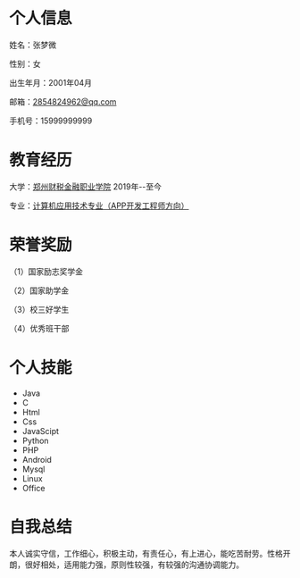 # 个人信息

姓名：张梦微

性别：女

出生年月：2001年04月

邮箱：2854824962@qq.com

手机号：15999999999

# 教育经历

大学：[郑州财税金融职业学院](http://www.zzcsjr.edu.cn/)                         2019年--至今

专业：[计算机应用技术专业（APP开发工程师方向）](http://www.zzcsjr.edu.cn/xxjs/info/1287/1259.htm)

# 荣誉奖励

（1）国家励志奖学金

（2）国家助学金

（3）校三好学生

（4）优秀班干部

# 个人技能

- Java
- C
- Html
- Css
- JavaScipt
- Python
- PHP
- Android
- Mysql
- Linux
- Office

# 自我总结

本人诚实守信，工作细心，积极主动，有责任心，有上进心，能吃苦耐劳。性格开朗，很好相处，适用能力强，原则性较强，有较强的沟通协调能力。

